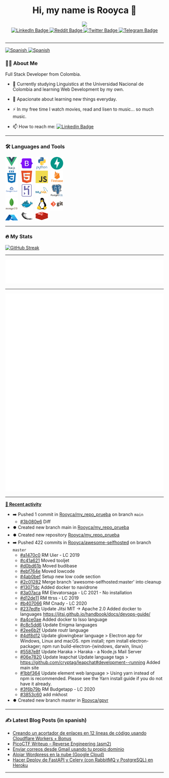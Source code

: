 <p align="center">
    <h1 align="center">Hi, my name is Rooyca 👋</h1>
</p>

<div id="header" align="center">
  <img src="https://media.giphy.com/media/hqU2KkjW5bE2v2Z7Q2/giphy.gif" width="100"/>
  <div id="badges">
    <a href="https://www.linkedin.com/in/ronald-cantillo-calderon-698bba1b9/" target="_blank">
      <img src="https://img.shields.io/badge/LinkedIn-blue?style=for-the-badge&logo=linkedin&logoColor=white" alt="LinkedIn Badge"/>
    </a>
    <a href="https://www.reddit.com/user/r0yca" target="_blank">
      <img src="https://img.shields.io/badge/Reddit-blue?style=for-the-badge&logo=reddit&logoColor=white" alt="Reddit Badge"/>
    </a>
    <a href="https://twitter.com/rooycaa" target="_blank">
      <img src="https://img.shields.io/badge/Twitter-blue?style=for-the-badge&logo=twitter&logoColor=white" alt="Twitter Badge"/>
    </a>
    <a href="https://t.me/seiseiseis" target="_blank">
      <img src="https://img.shields.io/badge/Telegram-blue?style=for-the-badge&logo=telegram&logoColor=white" alt="Telegram Badge"/>
    </a>
  </div>
  <img src="https://komarev.com/ghpvc/?username=Rooyca&style=flat-square&color=blue" alt=""/>
</div>

---
<a href="./ES_README.md">
  <img src="https://img.shields.io/badge/Spanish-blue" alt="Spanish">
</a>
<a href="./README.md">
  <img src="https://img.shields.io/badge/English-blue" alt="Spanish">
</a>
  
### :woman_technologist: About Me 
Full Stack Developer from Colombia.
- :telescope: Currently studying Linguistics at the Universidad Nacional de Colombia and learning Web Development by my own.

- :seedling: Apacionate about learning new things everyday.

- :zap: In my free time I watch movies, read and lisen to music... so much music.

- :mailbox: How to reach me: [![Linkedin Badge](https://img.shields.io/badge/-rooyca-blue?style=flat&logo=Linkedin&logoColor=white)](https://www.linkedin.com/in/ronald-cantillo-calderon-698bba1b9/)

---

### :hammer_and_wrench: Languages and Tools 
<div>
  <div>
    <img src="https://github.com/devicons/devicon/blob/master/icons/vuejs/vuejs-original-wordmark.svg" title="Vue" alt="Vue" width="40" height="40"/>&nbsp;
    <img src="https://github.com/devicons/devicon/blob/master/icons/bootstrap/bootstrap-original.svg" title="Bootstrap" alt="Bootstrap" width="40" height="40"/>&nbsp;
    <img src="https://github.com/devicons/devicon/blob/master/icons/python/python-original-wordmark.svg" title="Python" alt="Python" width="40" height="40"/>&nbsp;
    <img src="https://github.com/devicons/devicon/blob/master/icons/fastapi/fastapi-original.svg" title="FastApi" alt="FastApi" width="40" height="40"/>&nbsp;
  </div>
  <div>
    <img src="https://github.com/devicons/devicon/blob/master/icons/css3/css3-plain-wordmark.svg"  title="CSS3" alt="CSS" width="40" height="40"/>&nbsp;
    <img src="https://github.com/devicons/devicon/blob/master/icons/html5/html5-original.svg" title="HTML5" alt="HTML" width="40" height="40"/>&nbsp;
    <img src="https://github.com/devicons/devicon/blob/master/icons/javascript/javascript-original.svg" title="JavaScript" alt="JavaScript" width="40" height="40"/>&nbsp;
    <img src="https://github.com/devicons/devicon/blob/master/icons/firebase/firebase-plain-wordmark.svg" title="Firebase" alt="Firebase" width="40" height="40"/>&nbsp;
    </div>
  <div>
    <img src="https://github.com/devicons/devicon/blob/master/icons/googlecloud/googlecloud-plain-wordmark.svg" title="Google Cloud" alt="Google Cloud" width="40" height="40"/>&nbsp;
    <img src="https://github.com/devicons/devicon/blob/master/icons/heroku/heroku-original.svg" title="Heroku"  alt="Heroku" width="40" height="40"/>&nbsp;
    <img src="https://github.com/devicons/devicon/blob/master/icons/mysql/mysql-original-wordmark.svg" title="MySQL"  alt="MySQL" width="40" height="40"/>&nbsp;
    <img src="https://github.com/devicons/devicon/blob/master/icons/postgresql/postgresql-original-wordmark.svg" title="Postgresql"  alt="Postgresql" width="40" height="40"/>&nbsp;
  </div>
  <div>
    <img src="https://github.com/devicons/devicon/blob/master/icons/mongodb/mongodb-original-wordmark.svg" title="Mongodb" alt="Mongodb" width="40" height="40"/>&nbsp;
    <img src="https://github.com/devicons/devicon/blob/master/icons/docker/docker-original.svg" title="Docker"  alt="Docker" width="40" height="40"/>&nbsp;
    <img src="https://github.com/devicons/devicon/blob/master/icons/linux/linux-original.svg" title="Linux"  alt="Linux" width="40" height="40"/>&nbsp;
    <img src="https://github.com/devicons/devicon/blob/master/icons/git/git-original-wordmark.svg" title="Git" **alt="Git" width="40" height="40"/>
  </div>
  <div>
    <img src="https://github.com/devicons/devicon/blob/master/icons/azure/azure-original.svg" title="Azure"  alt="Azure" width="40" height="20"/>&nbsp;
    <img src="https://github.com/devicons/devicon/blob/master/icons/flask/flask-original.svg" title="Flask"  alt="Flas" width="40" height="30"/>&nbsp;
    <img src="https://github.com/devicons/devicon/blob/master/icons/redis/redis-original.svg" title="Redis"  alt="Redis" width="40" height="30"/>&nbsp;
</div>

---

### :fire: My Stats 
[![GitHub Streak](https://github-readme-streak-stats.herokuapp.com?user=rooyca&theme=onedark&date_format=j%20M%5B%20Y%5D)](https://git.io/streak-stats)



___

<img src="https://github.com/Rooyca/Rooyca/blob/main/.cache/languages.svg">

___

<img src="https://github.com/Rooyca/Rooyca/blob/main/.cache/achievements.svg">

___

**[📰 Recent activity](https://github.com/Rooyca)**
* ➡️ Pushed 1 commit in [Rooyca/my_repo_prueba](https://github.com/Rooyca/my_repo_prueba) on branch `main`
  * [#3b080e6](https://github.com/Rooyca/my_repo_prueba/commit/3b080e6) Diff
* ⏺️ Created new branch main in [Rooyca/my_repo_prueba](https://github.com/Rooyca/my_repo_prueba)
* ⏺️ Created new repository  [Rooyca/my_repo_prueba](https://github.com/Rooyca/my_repo_prueba)
* ➡️ Pushed 422 commits in [Rooyca/awesome-selfhosted](https://github.com/Rooyca/awesome-selfhosted) on branch `master`
  * [#a1470c0](https://github.com/Rooyca/awesome-selfhosted/commit/a1470c0) RM Uier - LC 2019
  * [#c41a621](https://github.com/Rooyca/awesome-selfhosted/commit/c41a621) Moved tooljet
  * [#d0bd61b](https://github.com/Rooyca/awesome-selfhosted/commit/d0bd61b) Moved budibase
  * [#ebf764e](https://github.com/Rooyca/awesome-selfhosted/commit/ebf764e) Moved lowcode
  * [#4ab0bef](https://github.com/Rooyca/awesome-selfhosted/commit/4ab0bef) Setup new low code section
  * [#2c01282](https://github.com/Rooyca/awesome-selfhosted/commit/2c01282) Merge branch &#39;awesome-selfhosted:master&#39; into cleanup
  * [#13071dc](https://github.com/Rooyca/awesome-selfhosted/commit/13071dc) Added docker to navidrone
  * [#3a07aca](https://github.com/Rooyca/awesome-selfhosted/commit/3a07aca) RM Elevatorsaga - LC 2021 - No installation
  * [#d12de11](https://github.com/Rooyca/awesome-selfhosted/commit/d12de11) RM ttrss - LC 2019
  * [#b407066](https://github.com/Rooyca/awesome-selfhosted/commit/b407066) RM Cnady - LC 2020
  * [#237edfe](https://github.com/Rooyca/awesome-selfhosted/commit/237edfe) Update Jitsi
MIT -&gt; Apache 2.0
Added docker to languages https://jitsi.github.io/handbook/docs/devops-guide/
  * [#a4ce0ae](https://github.com/Rooyca/awesome-selfhosted/commit/a4ce0ae) Added docker to Isso language
  * [#c8c5dd6](https://github.com/Rooyca/awesome-selfhosted/commit/c8c5dd6) Update Enigma languages
  * [#2ee6b2f](https://github.com/Rooyca/awesome-selfhosted/commit/2ee6b2f) Update routr language
  * [#4df8d12](https://github.com/Rooyca/awesome-selfhosted/commit/4df8d12) Update glowingbear language
&gt; Electron app for Windows, Linux and macOS. npm install; npm install electron-packager; npm run build-electron-{windows, darwin, linux}
  * [#5587e8f](https://github.com/Rooyca/awesome-selfhosted/commit/5587e8f) Update Haraka
&gt; Haraka - a Node.js Mail Server
  * [#06e7820](https://github.com/Rooyca/awesome-selfhosted/commit/06e7820) Update leapchat
Update language tags &gt; https://github.com/cryptag/leapchat#development--running
Added main site
  * [#1bbf364](https://github.com/Rooyca/awesome-selfhosted/commit/1bbf364) Update element web language
&gt; Using yarn instead of npm is recommended. Please see the Yarn install guide if you do not have it already.
  * [#3f6b79b](https://github.com/Rooyca/awesome-selfhosted/commit/3f6b79b) RM Budgetapp - LC 2020
  * [#3853c60](https://github.com/Rooyca/awesome-selfhosted/commit/3853c60) add mkhost
* ⏺️ Created new branch master in [Rooyca/gpvr](https://github.com/Rooyca/gpvr)

 
___

    
### :writing_hand: Latest Blog Posts (in spanish)
<!-- BLOG-POST-LIST:START -->
- [Creando un acortador de enlaces en 12 lineas de código usando Cloudflare Workers + Bonus](https://dev.to/rooyca/creando-un-acortador-de-enlaces-en-12-lineas-de-codigo-usando-cloudflare-workers-bonus-40k1)
- [PicoCTF Writeup – Reverse Engineering &lpar;asm2&rpar;](https://dev.to/rooyca/picoctf-writeup-reverse-engineering-asm2-1659)
- [Enviar correos desde Gmail usando tu propio dominio](https://dev.to/rooyca/enviar-correos-desde-gmail-usando-tu-propio-dominio-599)
- [Alojar Wordpress en la nube &lpar;Google Cloud&rpar;](https://dev.to/rooyca/alojar-wordpress-en-la-nube-google-cloud-29gi)
- [Hacer Deploy de FastAPI y Celery &lpar;con RabbitMQ y PostgreSQL&rpar; en Heroku](https://dev.to/rooyca/hacer-deploy-de-fastapi-y-celery-con-rabbitmq-y-postgresql-en-heroku-1d9k)
<!-- BLOG-POST-LIST:END -->

---

